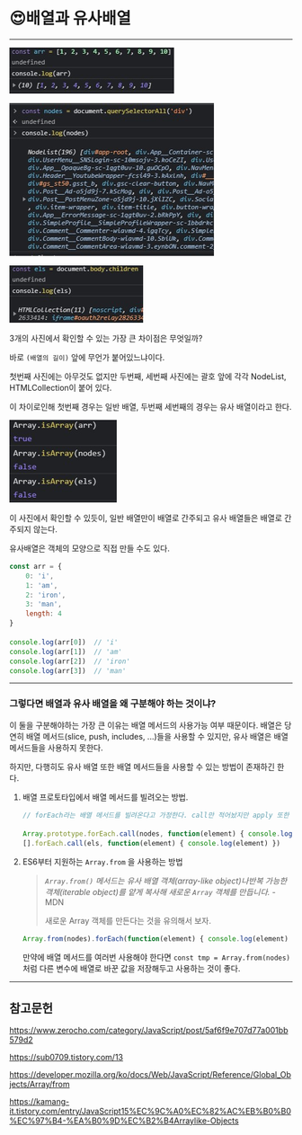 # 😍배열과 유사배열

---

![array](../assets/img/array.jpg)

![NodeList](../assets/img/NodeList.jpg)

![Collection](../assets/img/Collection.jpg)

3개의 사진에서 확인할 수 있는 가장 큰 차이점은 무엇일까?

바로 `(배열의 길이)` 앞에 무언가 붙어있느냐이다.

첫번째 사진에는 아무것도 없지만 두번째, 세번째 사진에는 괄호 앞에 각각 NodeList, HTMLCollection이 붙어 있다.

 이 차이로인해 첫번째 경우는 일반 배열, 두번째 세번째의 경우는 유사 배열이라고 한다.

![is_Array](../assets/img/is_Array.jpg)

이 사진에서 확인할 수 있듯이, 일반 배열만이 배열로 간주되고 유사 배열들은 배열로 간주되지 않는다.

유사배열은 객체의 모양으로 직접 만들 수도 있다.

```javascript
const arr = {
	0: 'i',
	1: 'am',
	2: 'iron',
	3: 'man',
	length: 4
}

console.log(arr[0])  // 'i'
console.log(arr[1])  // 'am'
console.log(arr[2])  // 'iron'
console.log(arr[3])  // 'man'
```

---

### 그렇다면 배열과 유사 배열을 왜 구분해야 하는 것이냐?

이 둘을 구분해야하는 가장 큰 이유는 배열 메서드의 사용가능 여부 때문이다. 배열은 당연히 배열 메서드(slice, push, includes, ...)들을 사용할 수 있지만, 유사 배열은 배열 메서드들을 사용하지 못한다.

하지만, 다행히도 유사 배열 또한 배열 메서드들을 사용할 수 있는 방법이 존재하긴 한다.

1. 배열 프로토타입에서 배열 메서드를 빌려오는 방법. 

   ```javascript
   // forEach라는 배열 메서드를 빌려온다고 가정한다. call만 적어놨지만 apply 또한 가능하다.
   
   Array.prototype.forEach.call(nodes, function(element) { console.log(element) })
   [].forEach.call(els, function(element) { console.log(element) })
   ```

2. ES6부터 지원하는 `Array.from` 을 사용하는 방법

   >*`Array.from()` 메서드는 유사 배열 객체(array-like object)나반복 가능한 객체(iterable object)를 얕게 복사해 새로운 `Array` 객체를 만듭니다.* - MDN
   >
   >새로운 Array 객체를 만든다는 것을 유의해서 보자.

   ```javascript
   Array.from(nodes).forEach(function(element) { console.log(element) })
   ```

   만약에 배열 메서드를 여러번 사용해야 한다면 `const tmp = Array.from(nodes)` 처럼 다른 변수에 배열로 바꾼 값을 저장해두고 사용하는 것이 좋다.

---

## 참고문헌

https://www.zerocho.com/category/JavaScript/post/5af6f9e707d77a001bb579d2

https://sub0709.tistory.com/13

https://developer.mozilla.org/ko/docs/Web/JavaScript/Reference/Global_Objects/Array/from

https://kamang-it.tistory.com/entry/JavaScript15%EC%9C%A0%EC%82%AC%EB%B0%B0%EC%97%B4-%EA%B0%9D%EC%B2%B4Arraylike-Objects